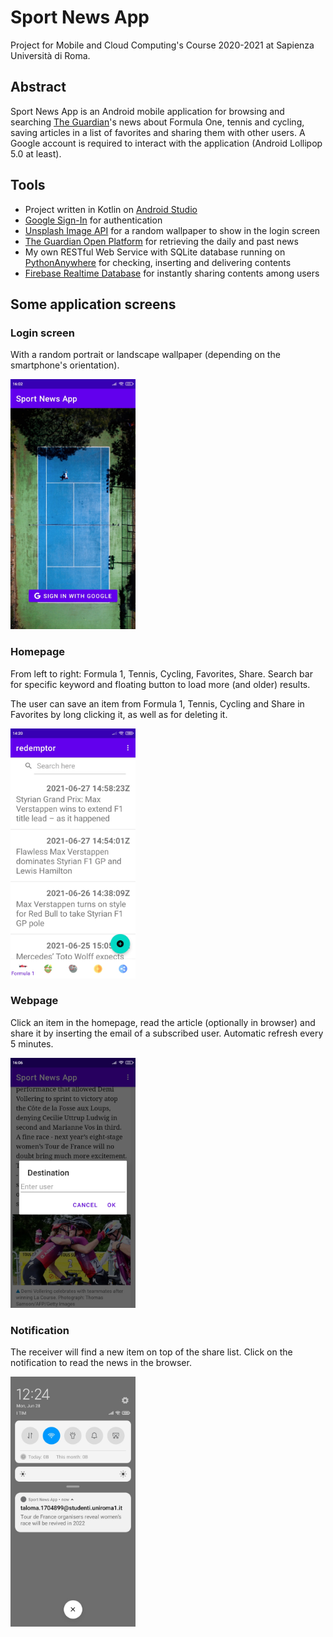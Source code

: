 # Sport News App
Project for Mobile and Cloud Computing's Course 2020-2021 at Sapienza Università di Roma.


## Abstract
Sport News App is an Android mobile application for browsing and searching [The Guardian](https://www.theguardian.com/international)'s news about Formula One, tennis and cycling, saving articles in a list of favorites and sharing them with other users. A Google account is required to interact with the application (Android Lollipop 5.0 at least).


## Tools
* Project written in Kotlin on [Android Studio](https://developer.android.com/studio)
* [Google Sign-In](https://developers.google.com/identity/sign-in/android/sign-in) for authentication
* [Unsplash Image API](https://unsplash.com/developers) for a random wallpaper to show in the login screen
* [The Guardian Open Platform](https://open-platform.theguardian.com/) for retrieving the daily and past news
* My own RESTful Web Service with SQLite database running on [PythonAnywhere](https://jrtaloma.pythonanywhere.com/) for checking, inserting and delivering contents
* [Firebase Realtime Database](https://firebase.google.com/docs/database/android/start) for instantly sharing contents among users


## Some application screens

### Login screen
With a random portrait or landscape wallpaper (depending on the smartphone's orientation).

<img src="https://github.com/jrtaloma/GuardianNewsApp/blob/main/screens/login.jpg" width="200">


### Homepage
From left to right: Formula 1, Tennis, Cycling, Favorites, Share. Search bar for specific keyword and floating button to load more (and older) results.

The user can save an item from Formula 1, Tennis, Cycling and Share in Favorites by long clicking it, as well as for deleting it.

<img src="https://github.com/jrtaloma/GuardianNewsApp/blob/main/screens/homepage.jpg" width="200">


### Webpage
Click an item in the homepage, read the article (optionally in browser) and share it by inserting the email of a subscribed user. Automatic refresh every 5 minutes.

<img src="https://github.com/jrtaloma/GuardianNewsApp/blob/main/screens/webpage.jpg" width="200">


### Notification
The receiver will find a new item on top of the share list. Click on the notification to read the news in the browser.

<img src="https://github.com/jrtaloma/GuardianNewsApp/blob/main/screens/notification.jpg" width="200">
